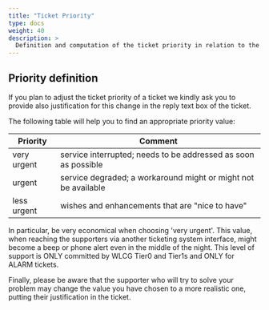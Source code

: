 ```yaml
---
title: "Ticket Priority"
type: docs
weight: 40
description: >
  Definition and computation of the ticket priority in relation to the QoS levels
---
```


## Priority definition

If you plan to adjust the ticket priority of a ticket we kindly ask you to
provide also justification for this change in the reply text box of the ticket.

The following table will help you to find an appropriate priority value:

| Priority     | Comment                                                        |
| ------------ | -------------------------------------------------------------- |
| very urgent  | service interrupted; needs to be addressed as soon as possible |
| urgent       | service degraded; a workaround might or might not be available |
| less urgent  | wishes and enhancements that are "nice to have"                |

In particular, be very economical when choosing 'very urgent'. This value, when
reaching the supporters via another ticketing system interface, might become a
beep or phone alert even in the middle of the night. This level of support is
ONLY committed by WLCG Tier0 and Tier1s and ONLY for ALARM tickets.

Finally, please be aware that the supporter who will try to solve your problem
may change the value you have chosen to a more realistic one, putting their
justification in the ticket.
